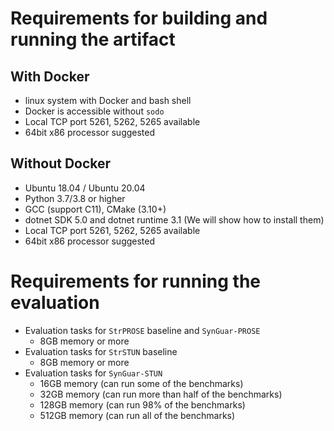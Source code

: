 # Requirements for building and running the artifact

## With Docker
- linux system with Docker and bash shell
- Docker is accessible without `sodo`
- Local TCP port 5261, 5262, 5265 available
- 64bit x86 processor suggested
## Without Docker
- Ubuntu 18.04 / Ubuntu 20.04
- Python 3.7/3.8 or higher
- GCC (support C11), CMake (3.10+)
- dotnet SDK 5.0 and dotnet runtime 3.1 (We will show how to install them)
- Local TCP port 5261, 5262, 5265 available
- 64bit x86 processor suggested
# Requirements for running the evaluation
- Evaluation tasks for `StrPROSE` baseline and `SynGuar-PROSE`
  - 8GB memory or more
- Evaluation tasks for `StrSTUN` baseline
  - 8GB memory or more
- Evaluation tasks for `SynGuar-STUN`
  - 16GB memory (can run some of the benchmarks)
  - 32GB memory (can run more than half of the benchmarks)
  - 128GB memory (can run 98% of the benchmarks)
  - 512GB memory (can run all of the benchmarks)